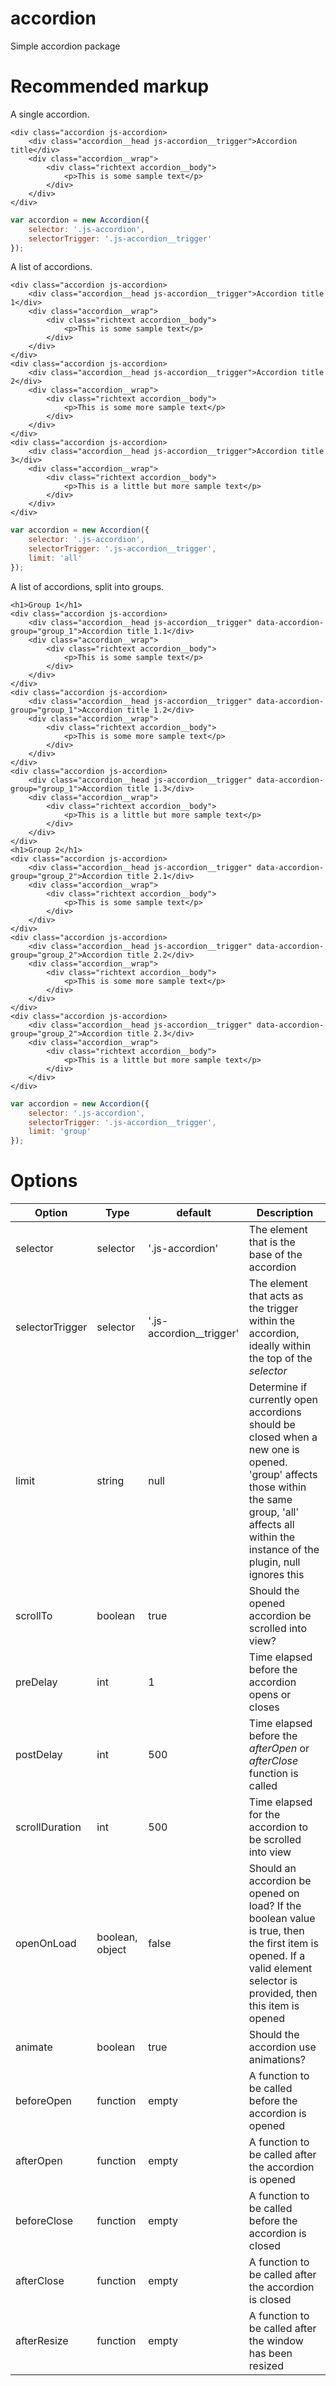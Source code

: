 # accordion
Simple accordion package

# Recommended markup
A single accordion.

```
<div class="accordion js-accordion>
    <div class="accordion__head js-accordion__trigger">Accordion title</div>
    <div class="accordion__wrap">
        <div class="richtext accordion__body">
            <p>This is some sample text</p>
        </div>
    </div>
</div>
```

```javascript
var accordion = new Accordion({
    selector: '.js-accordion',
    selectorTrigger: '.js-accordion__trigger'
});
```

A list of accordions.

```
<div class="accordion js-accordion>
    <div class="accordion__head js-accordion__trigger">Accordion title 1</div>
    <div class="accordion__wrap">
        <div class="richtext accordion__body">
            <p>This is some sample text</p>
        </div>
    </div>
</div>
<div class="accordion js-accordion>
    <div class="accordion__head js-accordion__trigger">Accordion title 2</div>
    <div class="accordion__wrap">
        <div class="richtext accordion__body">
            <p>This is some more sample text</p>
        </div>
    </div>
</div>
<div class="accordion js-accordion>
    <div class="accordion__head js-accordion__trigger">Accordion title 3</div>
    <div class="accordion__wrap">
        <div class="richtext accordion__body">
            <p>This is a little but more sample text</p>
        </div>
    </div>
</div>
```

```javascript
var accordion = new Accordion({
    selector: '.js-accordion',
    selectorTrigger: '.js-accordion__trigger',
    limit: 'all'
});
```

A list of accordions, split into groups.

```
<h1>Group 1</h1>
<div class="accordion js-accordion>
    <div class="accordion__head js-accordion__trigger" data-accordion-group="group_1">Accordion title 1.1</div>
    <div class="accordion__wrap">
        <div class="richtext accordion__body">
            <p>This is some sample text</p>
        </div>
    </div>
</div>
<div class="accordion js-accordion>
    <div class="accordion__head js-accordion__trigger" data-accordion-group="group_1">Accordion title 1.2</div>
    <div class="accordion__wrap">
        <div class="richtext accordion__body">
            <p>This is some more sample text</p>
        </div>
    </div>
</div>
<div class="accordion js-accordion>
    <div class="accordion__head js-accordion__trigger" data-accordion-group="group_1">Accordion title 1.3</div>
    <div class="accordion__wrap">
        <div class="richtext accordion__body">
            <p>This is a little but more sample text</p>
        </div>
    </div>
</div>
<h1>Group 2</h1>
<div class="accordion js-accordion>
    <div class="accordion__head js-accordion__trigger" data-accordion-group="group_2">Accordion title 2.1</div>
    <div class="accordion__wrap">
        <div class="richtext accordion__body">
            <p>This is some sample text</p>
        </div>
    </div>
</div>
<div class="accordion js-accordion>
    <div class="accordion__head js-accordion__trigger" data-accordion-group="group_2">Accordion title 2.2</div>
    <div class="accordion__wrap">
        <div class="richtext accordion__body">
            <p>This is some more sample text</p>
        </div>
    </div>
</div>
<div class="accordion js-accordion>
    <div class="accordion__head js-accordion__trigger" data-accordion-group="group_2">Accordion title 2.3</div>
    <div class="accordion__wrap">
        <div class="richtext accordion__body">
            <p>This is a little but more sample text</p>
        </div>
    </div>
</div>
```

```javascript
var accordion = new Accordion({
    selector: '.js-accordion',
    selectorTrigger: '.js-accordion__trigger',
    limit: 'group'
});
```

# Options

Option | Type | default | Description
--- | --- | --- | --- |
selector | selector | '.js-accordion' | The element that is the base of the accordion
selectorTrigger | selector | '.js-accordion__trigger' | The element that acts as the trigger within the accordion, ideally within the top of the *selector*
limit | string | null | Determine if currently open accordions should be closed when a new one is opened. 'group' affects those within the same group, 'all' affects all within the instance of the plugin, null ignores this
scrollTo | boolean | true | Should the opened accordion be scrolled into view?
preDelay | int | 1 | Time elapsed before the accordion opens or closes
postDelay | int | 500 | Time elapsed before the *afterOpen* or *afterClose* function is called
scrollDuration | int | 500 | Time elapsed for the accordion to be scrolled into view
openOnLoad | boolean, object | false | Should an accordion be opened on load? If the boolean value is true, then the first item is opened. If a valid element selector is provided, then this item is opened
animate | boolean | true | Should the accordion use animations?
beforeOpen | function | empty | A function to be called before the accordion is opened
afterOpen | function | empty | A function to be called after the accordion is opened
beforeClose | function | empty | A function to be called before the accordion is closed
afterClose | function | empty | A function to be called after the accordion is closed
afterResize | function | empty | A function to be called after the window has been resized
